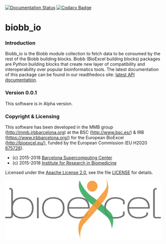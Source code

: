 [![Documentation Status](https://readthedocs.org/projects/biobb-io/badge/?version=latest)](https://biobb-io.readthedocs.io/en/latest/?badge=latest)
[![Codacy Badge](https://api.codacy.com/project/badge/Grade/f98ed1286f244616bf39352e1877d310)](https://www.codacy.com/app/andriopau/biobb_io?utm_source=github.com&amp;utm_medium=referral&amp;utm_content=bioexcel/biobb_io&amp;utm_campaign=Badge_Grade)

# biobb_io

### Introduction
Biobb_io is the Biobb module collection to fetch data to be consumed by the
rest of the Biobb building blocks.
Biobb (BioExcel building blocks) packages are Python building blocks that
create new layer of compatibility and interoperability over popular
bioinformatics tools.
The latest documentation of this package can be found in our readthedocs site:
[latest API documentation](http://biobb_io.readthedocs.io/en/latest/).

### Version 0.0.1
This software is in Alpha version.

### Copyright & Licensing
This software has been developed in the MMB group (http://mmb.irbbarcelona.org) at the
BSC (http://www.bsc.es/) & IRB (https://www.irbbarcelona.org/) for the European BioExcel (http://bioexcel.eu/), funded by the European Commission
(EU H2020 [675728](http://cordis.europa.eu/projects/675728)).

* (c) 2015-2018 [Barcelona Supercomputing Center](https://www.bsc.es/)
* (c) 2015-2018 [Institute for Research in Biomedicine](https://www.irbbarcelona.org/)

Licensed under the
[Apache License 2.0](https://www.apache.org/licenses/LICENSE-2.0), see the file
[LICENSE](LICENSE) for details.

![](docs/source/_static/bioexcel_logo.png "Bioexcel")
